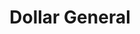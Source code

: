 ---
title: "Dollar General"
url: /indianapolis/dollar-general-north-shadeland-avenue/
shop: Kramladen
---